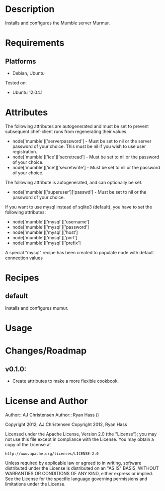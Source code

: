 Description
===========
Installs and configures the Mumble server Murmur.

Requirements
============

## Platforms

* Debian, Ubuntu

Tested on:
* Ubuntu 12.04.1

Attributes
==========

The following attributes are autogenerated and must be set to prevent subsequent chef-client runs from regenerating their values.
* node['mumble']['serverpassword'] - Must be set to nil or the server password of your choice. This must be nil if you wish to use user registration.
* node['mumble']['ice']['secretread'] - Must be set to nil or the password of your choice.
* node['mumble']['ice']['secretwrite'] - Must be set to nil or the password of your choice.

The following attribute is autogenerated, and can optionally be set.
* node['mumble']['superuser']['passwd'] - Must be set to nil or the password of your choice.

If you want to use mysql instead of sqlite3 (default), you have to set the following attributes:
* node['mumble']['mysql']['username']
* node['mumble']['mysql']['password']
* node['mumble']['mysql']['host']
* node['mumble']['mysql']['port']
* node['mumble']['mysql']['prefix']

A special "mysql" recipe has been created to populate node with default connection values

Recipes
=======

default
-------
Installs and configures mumur.

Usage
=====

Changes/Roadmap
===============
## v0.1.0:

* Create attributes to make a more flexible cookbook.

License and Author
==================

Author:: AJ Christensen
Author:: Ryan Hass (<ryan at invalidchecksum d o t net>)

Copyright 2012, AJ Christensen
Copyright 2012, Ryan Hass

Licensed under the Apache License, Version 2.0 (the "License");
you may not use this file except in compliance with the License.
You may obtain a copy of the License at

    http://www.apache.org/licenses/LICENSE-2.0

Unless required by applicable law or agreed to in writing, software
distributed under the License is distributed on an "AS IS" BASIS,
WITHOUT WARRANTIES OR CONDITIONS OF ANY KIND, either express or implied.
See the License for the specific language governing permissions and
limitations under the License.
